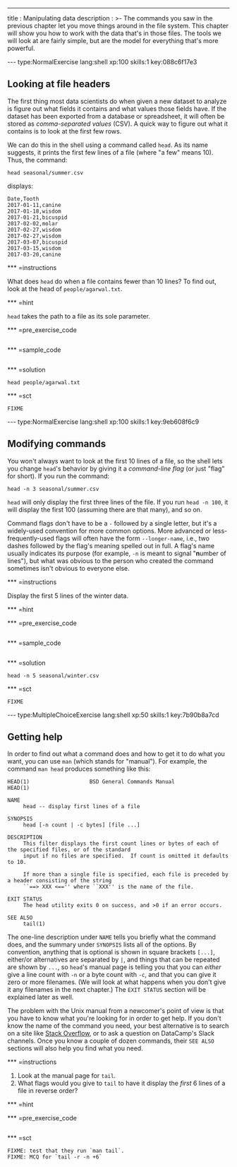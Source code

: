 ---
title       : Manipulating data
description : >-
  The commands you saw in the previous chapter let you move things around in the file system.
  This chapter will show you how to work with the data that's in those files.
  The tools we will look at are fairly simple,
  but are the model for everything that's more powerful.
  
--- type:NormalExercise lang:shell xp:100 skills:1 key:088c6f17e3
## Looking at file headers

The first thing most data scientists do when given a new dataset to analyze is
figure out what fields it contains and what values those fields have.
If the dataset has been exported from a database or spreadsheet,
it will often be stored as *comma-separated values* (CSV).
A quick way to figure out what it contains is to look at the first few rows.

We can do this in the shell using a command called `head`.
As its name suggests,
it prints the first few lines of a file
(where "a few" means 10).
Thus,
the command:

```{shell}
head seasonal/summer.csv
```

displays:

```
Date,Tooth
2017-01-11,canine
2017-01-18,wisdom
2017-01-21,bicuspid
2017-02-02,molar
2017-02-27,wisdom
2017-02-27,wisdom
2017-03-07,bicuspid
2017-03-15,wisdom
2017-03-20,canine
```

*** =instructions

What does `head` do when a file contains fewer than 10 lines?
To find out,
look at the head of `people/agarwal.txt`.

*** =hint

`head` takes the path to a file as its sole parameter.

*** =pre_exercise_code
```{shell}

```

*** =sample_code
```{shell}

```

*** =solution
```{shell}
head people/agarwal.txt
```

*** =sct
```{shell}
FIXME
```


--- type:NormalExercise lang:shell xp:100 skills:1 key:9eb608f6c9
## Modifying commands

You won't always want to look at the first 10 lines of a file,
so the shell lets you change `head`'s behavior
by giving it a *command-line flag* (or just "flag" for short).
If you run the command:

```{shell}
head -n 3 seasonal/summer.csv
```

`head` will only display the first three lines of the file.
If you run `head -n 100`,
it will display the first 100 (assuming there are that many),
and so on.

Command flags don't have to be a `-` followed by a single letter,
but it's a widely-used convention for more common options.
More advanced or less-frequently-used flags will often have the form `--longer-name`,
i.e.,
two dashes followed by the flag's meaning spelled out in full.
A flag's name usually indicates its purpose
(for example, `-n` is meant to signal "**n**umber of lines"),
but what was obvious to the person who created the command
sometimes isn't obvious to everyone else.

*** =instructions

Display the first 5 lines of the winter data.

*** =hint

*** =pre_exercise_code
```{shell}

```

*** =sample_code
```{shell}

```

*** =solution
```{shell}
head -n 5 seasonal/winter.csv
```

*** =sct
```{shell}
FIXME
```


--- type:MultipleChoiceExercise lang:shell xp:50 skills:1 key:7b90b8a7cd
## Getting help

In order to find out what a command does and how to get it to do what you want,
you can use `man` (which stands for "manual").
For example,
the command `man head` produces something like this:

```
HEAD(1)                   BSD General Commands Manual                  HEAD(1)

NAME
     head -- display first lines of a file

SYNOPSIS
     head [-n count | -c bytes] [file ...]

DESCRIPTION
     This filter displays the first count lines or bytes of each of the specified files, or of the standard
     input if no files are specified.  If count is omitted it defaults to 10.

     If more than a single file is specified, each file is preceded by a header consisting of the string
     ``==> XXX <=='' where ``XXX'' is the name of the file.

EXIT STATUS
     The head utility exits 0 on success, and >0 if an error occurs.

SEE ALSO
     tail(1)
```

The one-line description under `NAME` tells you briefly what the command does,
and the summary under `SYNOPSIS` lists all of the options.
By convention,
anything that is optional is shown in square brackets `[...]`,
either/or alternatives are separated by `|`,
and things that can be repeated are shown by `...`,
so `head`'s manual page is telling you that you can *either* give a line count with `-n`
or a byte count with `-c`,
and that you can give it zero or more filenames.
(We will look at what happens when you don't give it any filenames in the next chapter.)
The `EXIT STATUS` section will be explained later as well.

The problem with the Unix manual from a newcomer's point of view is that
you have to know what you're looking for in order to get help.
If you don't know the name of the command you need,
your best alternative is to search on a site like [Stack Overflow](https://stackoverflow.com/),
or to ask a question on DataCamp's Slack channels.
Once you know a couple of dozen commands,
their `SEE ALSO` sections will also help you find what you need.

*** =instructions

1. Look at the manual page for `tail`.
2. What flags would you give to `tail` to have it display the *first* 6 lines of a file in reverse order?

*** =hint

*** =pre_exercise_code
```{shell}

```

*** =sct
```{shell}
FIXME: test that they run `man tail`.
FIXME: MCQ for `tail -r -n +6`
```
